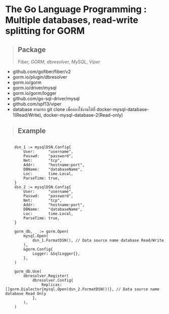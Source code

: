 # The Go Language Programming : Multiple databases, read-write splitting for GORM

> ## **Package**
>
> _Fiber, GORM, dbresolver, MySQL, Viper_

- github.com/gofiber/fiber/v2
- gorm.io/plugin/dbresolver
- gorm.io/gorm
- gorm.io/driver/mysql
- gorm.io/gorm/logger
- github.com/go-sql-driver/mysql
- github.com/spf13/viper
- database สามารถ git clone เพื่อลองใช้งานได้ที่ docker-mysql-database-1(Read/Write), docker-mysql-database-2(Read-only)

> ## **Example**

```golang

    dsn_1 := mysqlDSN.Config{
		User:      "username",
		Passwd:    "password",
		Net:       "tcp",
		Addr:      "hostname:port",
		DBName:    "databaseName",
		Loc:       time.Local,
		ParseTime: true,
	}
    dsn_2 := mysqlDSN.Config{
		User:      "username",
		Passwd:    "password",
		Net:       "tcp",
		Addr:      "hostname:port",
		DBName:    "databaseName",
		Loc:       time.Local,
		ParseTime: true,
	}

    gorm_db, _ := gorm.Open(
		mysql.Open(
			dsn_1.FormatDSN(), // Data source name database Read/Write
		),
		&gorm.Config{
			Logger: &SqlLogger{},
		},
	)

    gorm_db.Use(
		dbresolver.Register(
			dbresolver.Config{
				Replicas: []gorm.Dialector{mysql.Open(dsn_2.FormatDSN())}, // Data source name database Read Only
			},
		),
	)
    
```
